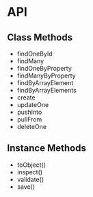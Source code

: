 # API

## Class Methods

- findOneById
- findMany
- findOneByProperty 
- findManyByProperty
- findByArrayElement
- findByArrayElements
- create
- updateOne
- pushInto
- pullFrom
- deleteOne

## Instance Methods

- toObject()
- inspect()
- validate()
- save()
